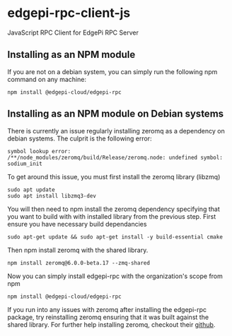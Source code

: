 # edgepi-rpc-client-js
JavaScript RPC Client for EdgePi RPC Server

## Installing as an NPM module
If you are not on a debian system, you can simply run the following npm command on any machine:
```
npm install @edgepi-cloud/edgepi-rpc
```
## Installing as an NPM module on Debian systems

There is currently an issue regularly installing zeromq as a dependency on debian systems. The culprit is the following error:
```
symbol lookup error: /**/node_modules/zeromq/build/Release/zeromq.node: undefined symbol: sodium_init
```
To get around this issue, you must first install the zeromq library (libzmq)
```
sudo apt update
sudo apt install libzmq3-dev
```
You will then need to npm install the zeromq dependency specifying that you want to build with with installed
library from the previous step. First ensure you have necessary build dependancies
```
sudo apt-get update && sudo apt-get install -y build-essential cmake
```
Then npm install zeromq with the shared library.
```
npm install zeromq@6.0.0-beta.17 --zmq-shared
```
Now you can simply install edgepi-rpc with the organization's scope from npm
```
npm install @edgepi-cloud/edgepi-rpc
```
If you run into any issues with zeromq after installing the edgepi-rpc package, try reinstalling zeromq
ensuring that it was built against the shared library. For further help installing zeromq, checkout their [github](https://github.com/zeromq/zeromq.js/).

